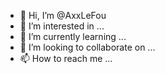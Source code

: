 - 👋 Hi, I’m @AxxLeFou
- 👀 I’m interested in ...
- 🌱 I’m currently learning ...
- 💞️ I’m looking to collaborate on ...
- 📫 How to reach me ...

<!---
AxxLeFou/AxxLeFou is a ✨ special ✨ repository because its `README.md` (this file) appears on your GitHub profile.
You can click the Preview link to take a look at your changes.
--->
